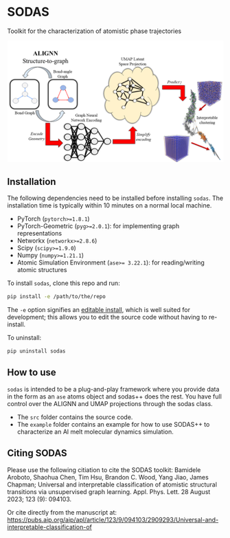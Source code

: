 # SODAS
Toolkit for the characterization of atomistic phase trajectories

![Screenshot](https://github.com/Materials-Informatics-Laboratory/SODAS/blob/main/method.png?raw=true)

## Installation

The following dependencies need to be installed before installing `sodas`. The installation time is typically within 10 minutes on a normal local machine.
- PyTorch (`pytorch>=1.8.1`)
- PyTorch-Geometric (`pyg>=2.0.1`): for implementing graph representations
- Networkx (`networkx>=2.8.6`)
- Scipy (`scipy>=1.9.0`)
- Numpy (`numpy>=1.21.1`)
- Atomic Simulation Environment (`ase>= 3.22.1`): for reading/writing atomic structures

To install `sodas`, clone this repo and run:
```bash
pip install -e /path/to/the/repo
```

The `-e` option signifies an [editable install](https://pip.pypa.io/en/stable/topics/local-project-installs/), which is well suited for development; this allows you to edit the source code without having to re-install.

To uninstall:
```bash
pip uninstall sodas
```

## How to use

`sodas` is intended to be a plug-and-play framework where you provide data in the form as an `ase` atoms object and sodas++ does the rest. You have full control over the ALIGNN and UMAP projections through the sodas class.

- The `src` folder contains the source code.
- The `example` folder contains an example for how to use SODAS++ to characterize an Al melt molecular dynamics simulation.

## Citing SODAS

Please use the following citiation to cite the SODAS toolkit:
Bamidele Aroboto, Shaohua Chen, Tim Hsu, Brandon C. Wood, Yang Jiao, James Chapman; Universal and interpretable classification of atomistic structural transitions via unsupervised graph learning. Appl. Phys. Lett. 28 August 2023; 123 (9): 094103.

Or cite directly from the manuscript at: https://pubs.aip.org/aip/apl/article/123/9/094103/2909293/Universal-and-interpretable-classification-of
